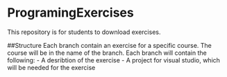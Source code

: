 # ProgramingExercises
This repository is for students to download exercises.

##Structure
Each branch contain an exercise for a specific course.
The course will be in the name of the branch.
Each branch will contain the following:
	- A desribtion of the exercise
	- A project for visual studio, which will be needed for the exercise